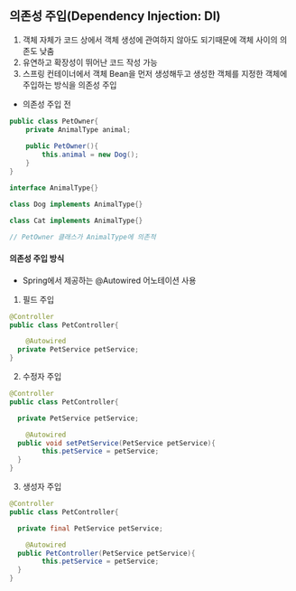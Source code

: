 ## 의존성 주입(Dependency Injection: DI)

1. 객체 자체가 코드 상에서 객체 생성에 관여하지 않아도 되기때문에 객체 사이의 의존도 낮춤
2. 유연하고 확장성이 뛰어난 코드 작성 가능
3. 스프링 컨테이너에서 객체 Bean을 먼저 생성해두고 생성한 객체를 지정한 객체에 주입하는 방식을 의존성 주입

- 의존성 주입 전
```java
public class PetOwner{
	private AnimalType animal;
    
    public PetOwner(){
    	this.animal = new Dog();
    }
}

interface AnimalType{}

class Dog implements AnimalType{}

class Cat implements AnimalType{}

// PetOwner 클래스가 AnimalType에 의존적
```

#### 의존성 주입 방식

- Spring에서 제공하는 @Autowired 어노테이션 사용

1. 필드 주입

```java
@Controller
public class PetController{

	@Autowired
  private PetService petService;
}
```

2. 수정자 주입

```java
@Controller
public class PetController{

  private PetService petService;

	@Autowired
  public void setPetService(PetService petService){
    	this.petService = petService;
  }
}
```

3. 생성자 주입

```java
@Controller
public class PetController{

  private final PetService petService;  

	@Autowired
  public PetController(PetService petService){
    	this.petService = petService;
  }
}
```


